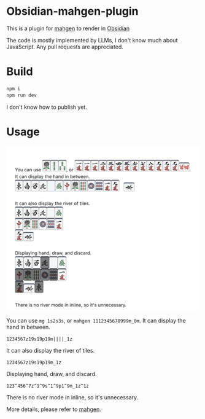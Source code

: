 # Obsidian-mahgen-plugin

This is a plugin for [mahgen](https://github.com/eric03742/mahgen) to render in [Obsidian](https://obsidian.md/)

The code is mostly implemented by LLMs, I don't know much about JavaScript. Any pull requests are appreciated.

# Build

```bash
npm i
npm run dev
```

I don't know how to publish yet.

# Usage

![usage](assets/image.png)

You can use `mg 1s2s3s`, or `mahgen 1112345678999m_0m`.
It can display the hand in between.
```mahgen
1234567z19s19p19m||||_1z
```

It can also display the river of tiles.
```mahgen-river
1234567z19s19p19m_1z
```

Displaying hand, draw, and discard.
```mahgen-river
123^456^7z^1^9s^1^9p1^9m_1z^1z
```

There is no river mode in inline, so it's unnecessary.

More details, please refer to [mahgen](https://github.com/eric03742/mahgen).
